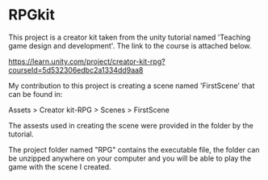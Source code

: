 # RPGkit

This project is a creator kit taken from the unity tutorial named 'Teaching game design and development'. The link to the course is attached below.

https://learn.unity.com/project/creator-kit-rpg?courseId=5d532306edbc2a1334dd9aa8

My contribution to this project is creating a scene named 'FirstScene' that can be found in:

Assets > Creator kit-RPG > Scenes > FirstScene

The assests used in creating the scene were provided in the folder by the tutorial.

The project folder named "RPG" contains the executable file, the folder can be unzipped anywhere on your computer and you will be able to play the game with the scene I created.
